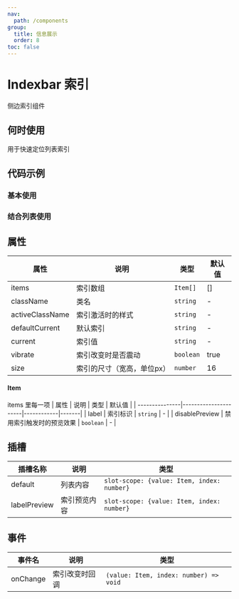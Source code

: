 ```yaml
---
nav:
  path: /components
group:
  title: 信息展示
  order: 8
toc: false
---
```


# Indexbar 索引

侧边索引组件

## 何时使用

用于快速定位列表索引

## 代码示例

### 基本使用
<code src='pages/Indexbar/index'></code>

### 结合列表使用
<code src='pages/IndexbarScrollView/index'></code>

## 属性

| 属性            | 说明                  | 类型       | 默认值 |
| ---------------|-----------------------|-----------|------|
| items          | 索引数组               | `Item[]`  | []    | 
| className      | 类名                  | `string`  | -    | 
| activeClassName| 索引激活时的样式        | `string`  | -    | 
| defaultCurrent | 默认索引               | `string`  | -    | 
| current        | 索引值                 | `string`  | -    | 
| vibrate        | 索引改变时是否震动       | `boolean` | true | 
| size           | 索引的尺寸（宽高，单位px）| `number`  | 16    | 

#### Item
items 里每一项
| 属性            | 说明                 | 类型        | 默认值 |
| ---------------|----------------------|------------|-------|
| label          | 索引标识              | `string`   | -      |
| disablePreview | 禁用索引触发时的预览效果 | `boolean`  | -      |

## 插槽

| 插槽名称      | 说明  | 类型 |
| -------------| ------|---------------------------------------------------|
| default      | 列表内容|`slot-scope: {value: Item, index: number}`       |
| labelPreview | 索引预览内容|`slot-scope: {value: Item, index: number}`    |
## 事件

| 事件名    | 说明                   | 类型       |
| ---------| ---------------------- | ---------- |
| onChange | 索引改变时回调            | `(value: Item, index: number) => void`  |


